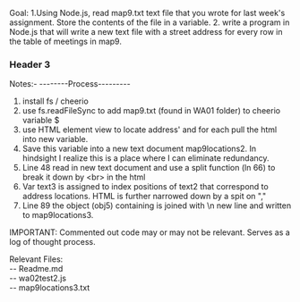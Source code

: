  Goal: 1.Using Node.js, read map9.txt text file that you wrote for last week's assignment. Store the contents of the file in a variable.
        2. write a program in Node.js that will write a new text file with a street address for every row in the table of meetings in map9. 
  
  
  ### Header 3 
  Notes:- 
 --------Process---------
 1. install fs / cheerio 
 2. use fs.readFileSync to add map9.txt (found in WA01 folder) to cheerio variable $
 3. use HTML element view to locate address' and for each pull the html into new variable. 
 4. Save this variable into a new text document map9locations2. In hindsight I realize this is a place where I can eliminate redundancy. 
 5. Line 48 read in new text document and use a split function (ln 66) to break it down by \<br> in the html
 6. Var text3 is assigned to index positions of text2 that correspond to address locations. HTML is further narrowed down by a spit on ","
 7. Line 89 the object (obj5) containing is joined with \n new line and written to map9locations3.
 
            

 
 IMPORTANT: Commented out code may or may not be relevant. Serves as a log of thought process.
 
  Relevant Files:  
    -- Readme.md   
    -- wa02test2.js    
    -- map9locations3.txt